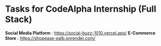 # Tasks for CodeAlpha Internship (Full Stack)

**Social Media Platform** : https://social-buzz-1010.vercel.app/
**E-Commerce Store** : https://shopease-ealb.onrender.com/
